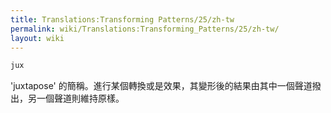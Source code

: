 ```yaml
---
title: Translations:Transforming Patterns/25/zh-tw
permalink: wiki/Translations:Transforming_Patterns/25/zh-tw/
layout: wiki
---
```


``` haskell
jux
```

'juxtapose'
的簡稱。進行某個轉換或是效果，其變形後的結果由其中一個聲道撥出，另一個聲道則維持原樣。
